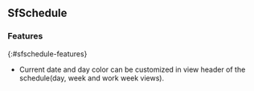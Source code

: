 ## SfSchedule

### Features
{:#sfschedule-features}

* Current date and day color can be customized in view header of the schedule(day, week and work week views).